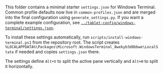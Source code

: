 This folder contains a minimal starter `settings.json` for Windows Terminal.
Common profile defaults now live in `common-profiles.json` and are merged into
the final configuration using `generate_settings.py`. If you want a complete
example configuration, see
[`../tablet-config/windows-terminal/settings.json`](../tablet-config/windows-terminal/settings.json).

To install these settings automatically, run
`scripts/install-windows-terminal.ps1` from the repository root. The script
creates `%LOCALAPPDATA%\Packages\Microsoft.WindowsTerminal_8wekyb3d8bbwe\LocalState`
if needed and copies `settings.json` there.

The settings define `Alt+V` to split the active pane vertically and `Alt+H` to
split it horizontally.
